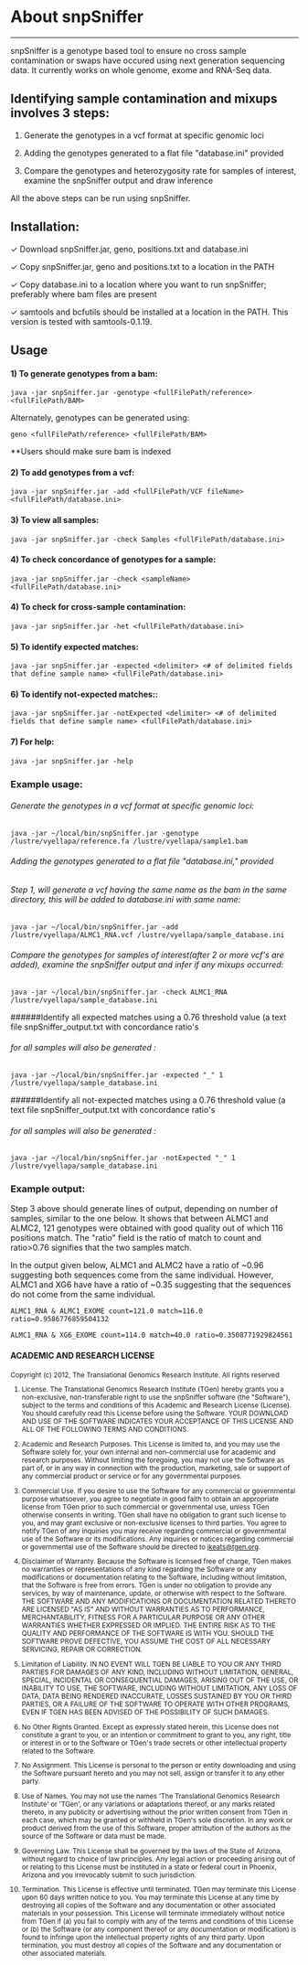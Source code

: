 # About snpSniffer
___
snpSniffer is a genotype based tool to ensure no cross sample contamination or swaps have occured using next generation sequencing data. It currently works on whole genome, exome and RNA-Seq data.

## Identifying sample contamination and mixups involves 3 steps:

1. Generate the genotypes in a vcf format at specific genomic loci

2. Adding the genotypes generated to a flat file "database.ini" provided

3. Compare the genotypes and heterozygosity rate for samples of interest, examine the snpSniffer output and draw inference

All the above steps can be run using snpSniffer.


## Installation:

✓ Download snpSniffer.jar, geno, positions.txt and database.ini 

✓ Copy snpSniffer.jar, geno and positions.txt to a location in the PATH

✓ Copy database.ini to a location where you want to run snpSniffer; preferably where bam files are present

✓ samtools and bcfutils should be installed at a location in the PATH. This version is tested with samtools-0.1.19.


## Usage
#### 1) To generate genotypes from a bam:
	java -jar snpSniffer.jar -genotype <fullFilePath/reference> <fullFilePath/BAM> 

Alternately, genotypes can be generated using:

	geno <fullFilePath/reference> <fullFilePath/BAM>

**Users should make sure bam is indexed

#### 2) To add genotypes from a vcf:

	java -jar snpSniffer.jar -add <fullFilePath/VCF fileName> <fullFilePath/database.ini>

#### 3) To view all samples:

	java -jar snpSniffer.jar -check Samples <fullFilePath/database.ini>

#### 4) To check concordance of genotypes for a sample:
	java -jar snpSniffer.jar -check <sampleName> <fullFilePath/database.ini>

#### 4) To check for cross-sample contamination:
	java -jar snpSniffer.jar -het <fullFilePath/database.ini>

#### 5) To identify expected matches:
	java -jar snpSniffer.jar -expected <delimiter> <# of delimited fields that define sample name> <fullFilePath/database.ini>

#### 6) To identify not-expected matches::

	java -jar snpSniffer.jar -notExpected <delimiter> <# of delimited fields that define sample name> <fullFilePath/database.ini>

#### 7) For help:

	java -jar snpSniffer.jar -help


### Example usage:

###### Generate the genotypes in a vcf format at specific genomic loci:

	java -jar ~/local/bin/snpSniffer.jar -genotype /lustre/vyellapa/reference.fa /lustre/vyellapa/sample1.bam

###### Adding the genotypes generated to a flat file "database.ini," provided
###### Step 1, will generate a vcf having the same name as the bam in the same directory, this will be added to database.ini with same name:

	java -jar ~/local/bin/snpSniffer.jar -add /lustre/vyellapa/ALMC1_RNA.vcf /lustre/vyellapa/sample_database.ini

###### Compare the genotypes for samples of interest(after 2 or more vcf's are added), examine the snpSniffer output and infer if any mixups occurred:

	java -jar ~/local/bin/snpSniffer.jar -check ALMC1_RNA /lustre/vyellapa/sample_database.ini

######Identify all expected matches using a 0.76 threshold value (a text file snpSniffer_output.txt with concordance ratio's 

######  for all samples will also be generated :

	java -jar ~/local/bin/snpSniffer.jar -expected "_" 1 /lustre/vyellapa/sample_database.ini

######Identify all not-expected matches using a 0.76 threshold value (a text file snpSniffer_output.txt with concordance ratio's 

######  for all samples will also be generated :

	java -jar ~/local/bin/snpSniffer.jar -notExpected "_" 1 /lustre/vyellapa/sample_database.ini


### Example output:

Step 3 above should generate lines of output, depending on number of samples, similar to the one below. It shows that between ALMC1 and ALMC2, 121 genotypes were obtained with good quality out of which 116 positions match. The "ratio" field is the ratio of match to count and ratio>0.76 signifies that the two samples match.

In the output given below, ALMC1 and ALMC2 have a ratio of ~0.96 suggesting both sequences come from the same individual. However, ALMC1 and XG6 have have a ratio of ~0.35 suggesting that the sequences do not come from the same individual.

	ALMC1_RNA & ALMC1_EXOME count=121.0 match=116.0 ratio=0.9586776859504132

	ALMC1_RNA & XG6_EXOME count=114.0 match=40.0 ratio=0.3508771929824561




#### ACADEMIC AND RESEARCH LICENSE
<sub>
Copyright (c) 2012, The Translational Genomics Research Institute.
All rights reserved

1. License. The Translational Genomics Research Institute (TGen) hereby
grants you a non-exclusive, non-transferable right to use the snpSniffer
software (the "Software"), subject to the terms and conditions of this
Academic and Research License (License). You should carefully read this
License before using the Software. YOUR DOWNLOAD AND USE OF THE SOFTWARE
INDICATES YOUR ACCEPTANCE OF THIS LICENSE AND ALL OF THE FOLLOWING TERMS
AND CONDITIONS.

2. Academic and Research Purposes. This License is limited to, and you
may use the Software solely for, your own internal and non-commercial
use for academic and research purposes. Without limiting the foregoing,
you may not use the Software as part of, or in any way in connection with
the production, marketing, sale or support of any commercial product or
service or for any governmental purposes.

3. Commercial Use. If you desire to use the Software for any commercial
or governmental purpose whatsoever, you agree to negotiate in good faith
to obtain an appropriate license from TGen prior to such commercial or
governmental use, unless TGen otherwise consents in writing. TGen shall
have no obligation to grant such license to you, and may grant exclusive
or non-exclusive licenses to third parties.  You agree to notify TGen of
any inquiries you may receive regarding commercial or governmental use
of the Software or its modifications. Any inquiries or notices regarding
commercial or governmental use of the Software should be directed to
jkeats@tgen.org.

4. Disclaimer of Warranty. Because the Software is licensed free of
charge, TGen makes no warranties or representations of any kind
regarding the Software or any modifications or documentation relating to
the Software, including without limitation, that the Software is free
from errors. TGen is under no obligation to provide any services, by way
of maintenance, update, or otherwise with respect to the Software. THE
SOFTWARE AND ANY MODIFICATIONS OR DOCUMENTATION RELATED THERETO ARE
LICENSED "AS IS" AND WITHOUT WARRANTIES AS TO PERFORMANCE, MERCHANTABILITY,
FITNESS FOR A PARTICULAR PURPOSE OR ANY OTHER WARRANTIES WHETHER
EXPRESSED OR IMPLIED. THE ENTIRE RISK AS TO THE QUALITY AND PERFORMANCE
OF THE SOFTWARE IS WITH YOU. SHOULD THE SOFTWARE PROVE DEFECTIVE, YOU
ASSUME THE COST OF ALL NECESSARY SERVICING, REPAIR OR CORRECTION.

5. Limitation of Liability. IN NO EVENT WILL TGEN BE LIABLE TO YOU OR
ANY THIRD PARTIES FOR DAMAGES OF ANY KIND, INCLUDING WITHOUT LIMITATION,
GENERAL, SPECIAL, INCIDENTAL OR CONSEQUENTIAL DAMAGES, ARISING OUT OF
THE USE, OR INABILITY TO USE, THE SOFTWARE, INCLUDING WITHOUT
LIMITATION, ANY LOSS OF DATA, DATA BEING RENDERED INACCURATE, LOSSES
SUSTAINED BY YOU OR THIRD PARTIES, OR A FAILURE OF THE SOFTWARE TO
OPERATE WITH OTHER PROGRAMS, EVEN IF TGEN HAS BEEN ADVISED OF THE
POSSIBILITY OF SUCH DAMAGES.

6. No Other Rights Granted. Except as expressly stated herein, this
License does not constitute a grant to you, or an intention or
commitment to grant to you, any right, title or interest in or to the
Software or TGen's trade secrets or other intellectual property
related to the Software.

7. No Assignment. This License is personal to the person or entity
downloading and using the Software pursuant hereto and you may not sell,
assign or transfer it to any other party.

8. Use of Names. You may not use the names 'The Translational
Genomics Research Institute' or 'TGen', or any variations or
adaptations thereof, or any marks related thereto, in any publicity or
advertising without the prior written consent from TGen in each case,
which may be granted or withheld in TGen's sole discretion.  In any work
or product derived from the use of this Software, proper attribution of
the authors as the source of the Software or data must be made.

9. Governing Law. This License shall be governed by the laws of the
State of Arizona, without regard to choice of law principles.  Any legal
action or proceeding arising out of or relating to this License must be
instituted in a state or federal court in Phoenix, Arizona and you
irrevocably submit to such jurisdiction.

10. Termination. This License is effective until terminated. TGen may
terminate this License upon 60 days written notice to you.  You may
terminate this License at any time by destroying all copies of the
Software and any documentation or other associated materials in your
possession. This License will terminate immediately without notice from
TGen if (a) you fail to comply with any of the terms and conditions of
this License or (b) the Software (or any component thereof or any
documentation or modification) is found to infringe upon the
intellectual property rights of any third party. Upon termination, you
must destroy all copies of the Software and any documentation or other
associated materials.

</sub>
